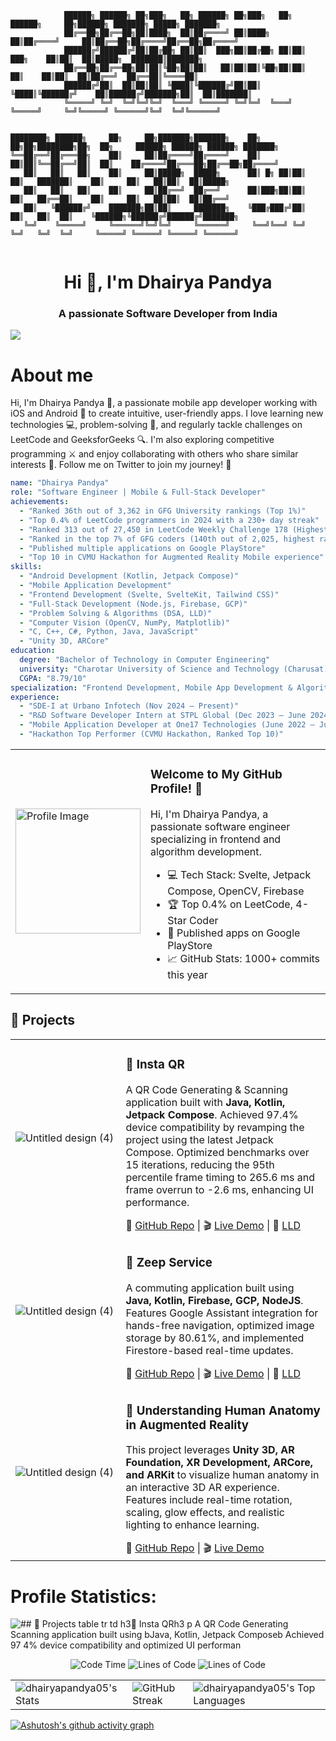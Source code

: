 ```
            ██████╗ ██████╗ ██╗███╗   ██╗ ██████╗ ██╗███╗   ██╗ ██████╗     ██╗██████╗ ███████╗ █████╗ ███████╗
            ██╔══██╗██╔══██╗██║████╗  ██║██╔════╝ ██║████╗  ██║██╔════╝     ██║██╔══██╗██╔════╝██╔══██╗██╔════╝
            ██████╔╝██████╔╝██║██╔██╗ ██║██║  ███╗██║██╔██╗ ██║██║  ███╗    ██║██║  ██║█████╗  ███████║███████╗
            ██╔══██╗██╔══██╗██║██║╚██╗██║██║   ██║██║██║╚██╗██║██║   ██║    ██║██║  ██║██╔══╝  ██╔══██║╚════██║
            ██████╔╝██║  ██║██║██║ ╚████║╚██████╔╝██║██║ ╚████║╚██████╔╝    ██║██████╔╝███████╗██║  ██║███████║
            ╚═════╝ ╚═╝  ╚═╝╚═╝╚═╝  ╚═══╝ ╚═════╝ ╚═╝╚═╝  ╚═══╝ ╚═════╝     ╚═╝╚═════╝ ╚══════╝╚═╝  ╚═╝╚══════╝
                                                                                                       

████████╗ ██████╗     ██╗     ██╗███████╗███████╗    ██╗    ██╗██╗████████╗██╗  ██╗     ██████╗ ██████╗ ██████╗ ███████╗
╚══██╔══╝██╔═══██╗    ██║     ██║██╔════╝██╔════╝    ██║    ██║██║╚══██╔══╝██║  ██║    ██╔════╝██╔═══██╗██╔══██╗██╔════╝
   ██║   ██║   ██║    ██║     ██║█████╗  █████╗      ██║ █╗ ██║██║   ██║   ███████║    ██║     ██║   ██║██║  ██║█████╗  
   ██║   ██║   ██║    ██║     ██║██╔══╝  ██╔══╝      ██║███╗██║██║   ██║   ██╔══██║    ██║     ██║   ██║██║  ██║██╔══╝  
   ██║   ╚██████╔╝    ███████╗██║██║     ███████╗    ╚███╔███╔╝██║   ██║   ██║  ██║    ╚██████╗╚██████╔╝██████╔╝███████╗
   ╚═╝    ╚═════╝     ╚══════╝╚═╝╚═╝     ╚══════╝     ╚══╝╚══╝ ╚═╝   ╚═╝   ╚═╝  ╚═╝     ╚═════╝ ╚═════╝ ╚═════╝ ╚══════╝
                                                                                                                                                                                                                                                                                                                                        
```
<h1 align="center">Hi 👋, I'm Dhairya Pandya</h1>
<h3 align="center">A passionate Software Developer from India</h3>

![](https://komarev.com/ghpvc/?username=dhairyapandya05&color=2dba4e)

# About me

Hi, I'm Dhairya Pandya 👋, a passionate mobile app developer working with iOS and Android 📱 to create intuitive, user-friendly apps. I love learning new technologies 💻, problem-solving 🧩, and regularly tackle challenges on LeetCode and GeeksforGeeks 🔍. I'm also exploring competitive programming ⚔️ and enjoy collaborating with others who share similar interests 🤝. Follow me on Twitter to join my journey! 🌈



```yaml
name: "Dhairya Pandya"
role: "Software Engineer | Mobile & Full-Stack Developer"
achievements:
  - "Ranked 36th out of 3,362 in GFG University rankings (Top 1%)"
  - "Top 0.4% of LeetCode programmers in 2024 with a 230+ day streak"
  - "Ranked 313 out of 27,450 in LeetCode Weekly Challenge 178 (Highest rated: 1546)"
  - "Ranked in the top 7% of GFG coders (140th out of 2,025, highest rating: 1816)"
  - "Published multiple applications on Google PlayStore"
  - "Top 10 in CVMU Hackathon for Augmented Reality Mobile experience"
skills:
  - "Android Development (Kotlin, Jetpack Compose)"
  - "Mobile Application Development"
  - "Frontend Development (Svelte, SvelteKit, Tailwind CSS)"
  - "Full-Stack Development (Node.js, Firebase, GCP)"
  - "Problem Solving & Algorithms (DSA, LLD)"
  - "Computer Vision (OpenCV, NumPy, Matplotlib)"
  - "C, C++, C#, Python, Java, JavaScript"
  - "Unity 3D, ARCore"
education:
  degree: "Bachelor of Technology in Computer Engineering"
  university: "Charotar University of Science and Technology (Charusat)"
  CGPA: "8.79/10"
specialization: "Frontend Development, Mobile App Development & Algorithm Design"
experience:
  - "SDE-I at Urbano Infotech (Nov 2024 – Present)"
  - "R&D Software Developer Intern at STPL Global (Dec 2023 – June 2024)"
  - "Mobile Application Developer at One17 Technologies (June 2022 – July 2022)"
  - "Hackathon Top Performer (CVMU Hackathon, Ranked Top 10)"

```
<table>
  <tr>
    <td>
      <img src="https://github.com/user-attachments/assets/82af47fe-c58e-4792-a0d0-181b85535171" width="200" alt="Profile Image" />
    </td>
    <td>
      <h3>Welcome to My GitHub Profile! 👋</h3>
      <p>
        Hi, I'm Dhairya Pandya, a passionate software engineer specializing in frontend and algorithm development.
      </p>
      <ul>
        <li>💻 Tech Stack: Svelte, Jetpack Compose, OpenCV, Firebase</li>
        <li>🏆 Top 0.4% on LeetCode, 4-Star Coder</li>
        <li>🚀 Published apps on Google PlayStore</li>
        <li>📈 GitHub Stats: 1000+ commits this year</li>
      </ul>
    </td>
  </tr>
</table>

## 🚀 Projects

<table>
  <tr>
    <td width="35%">
      <img src="https://dhairyapandya.vercel.app/static/media/QRCodeimg.5a23123fb00ee81e7aa8.png" alt="Untitled design (4)" style="max-width: 100%;">
    </td>
    <td width="65%">
      <h3>📱 Insta QR</h3>
      <p>
        A QR Code Generating & Scanning application built with <b>Java, Kotlin, Jetpack Compose</b>.
        Achieved 97.4% device compatibility by revamping the project using the latest Jetpack Compose.
        Optimized benchmarks over 15 iterations, reducing the 95th percentile frame timing to 265.6 ms and 
        frame overrun to -2.6 ms, enhancing UI performance.
      </p>
      🔗 <a href="https://github.com/dhairyapandya05/QR_CodeScanner_and_Generater_JetpackCompose">GitHub Repo</a> | 🎬 <a href="https://youtu.be/5u7sS0bnkZs">Live Demo</a> | 📜 <a href="https://dev.to/dhairyapandya/how-am-i-4kn7">LLD</a>
    </td>
  </tr>

  <tr>
    <td width="35%">
      <img src="https://dhairyapandya.vercel.app/static/media/zeepservicesBG.b3f16d4d6181a511f380.jpg" alt="Untitled design (4)" style="max-width: 100%;">
    </td>
    <td width="65%">
      <h3>🚖 Zeep Service</h3>
      <p>
        A commuting application built using <b>Java, Kotlin, Firebase, GCP, NodeJS</b>.  
        Features Google Assistant integration for hands-free navigation, optimized image storage by 80.61%, and 
        implemented Firestore-based real-time updates.
      </p>
      🔗 <a href="https://github.com/dhairyapandya05/Van-Service">GitHub Repo</a> | 🎬 <a href="https://youtu.be/m9zD_PR5E1Q">Live Demo</a> | 📜 <a href="https://dev.to/dhairyapandya/zeep-service-your-travel-partnerlow-level-design-61">LLD</a>
    </td>
  </tr>

  <tr>
    <td width="35%">
      <img src="https://user-images.githubusercontent.com/75428863/230477565-b625f406-5324-4bcd-92c5-49521187ec55.jpg" alt="Untitled design (4)" style="max-width: 100%;">
    </td>
    <td width="65%">
      <h3>🦴 Understanding Human Anatomy in Augmented Reality</h3>
      <p>
        This project leverages <b>Unity 3D, AR Foundation, XR Development, ARCore, and ARKit</b> to visualize human anatomy in an interactive 3D AR experience. 
        Features include real-time rotation, scaling, glow effects, and realistic lighting to enhance learning.
      </p>
      🔗 <a href="https://github.com/dhairyapandya05/Human-Anatomy-AR">GitHub Repo</a> | 🎬 <a href="https://youtu.be/demo-link">Live Demo</a>
    </td>
  </tr>
</table>






# Profile Statistics:

![## 🚀 Projects table tr td h3📱 Insta QRh3 p A QR Code Generating   Scanning application built using bJava, Kotlin, Jetpack Composeb  Achieved 97 4% device compatibility and optimized UI performan](https://github.com/user-attachments/assets/ef28e654-7859-4962-8cf4-253c17f0272d)

<div align="center">
  <img src="http://img.shields.io/badge/Code%20Time-1%2C200%20hrs%2045%20mins-blue" alt="Code Time" />
  <img src="https://img.shields.io/badge/From%20Hello%20World%20I%27ve%20Written-24.7%20million%20lines%20of%20code-blue" alt="Lines of Code" />
  <img src="https://img.shields.io/badge/-right-2DBA4E" alt="Lines of Code" /> 
</div>

<table style="border-collapse: collapse; border: none;">
  <tr>
    <td style="border: none;">
      <img src="https://github-readme-stats.vercel.app/api?username=dhairyapandya05&theme=blue-green&show_icons=true&hide_border=true&count_private=true" alt="dhairyapandya05's Stats" />
    </td>
    <td style="border: none;">
      <img src="https://streak-stats.demolab.com?user=dhairyapandya05&theme=github-dark&border_radius=10&date_format=j%20M%5B%20Y%5D" alt="GitHub Streak" />
    </td>
    <td style="border: none;">
      <img src="https://github-readme-stats.vercel.app/api/top-langs/?username=dhairyapandya05&theme=blue-green&show_icons=true&hide_border=true&layout=compact" alt="dhairyapandya05's Top Languages" />
    </td>
  </tr>
</table>


[![Ashutosh's github activity graph](https://github-readme-activity-graph.vercel.app/graph?username=dhairyapandya05&theme=github-compact&custom_title=My%20contribution%20Graph&hide_border=true&title_color=2DBA4E&color=2DBA4E)](https://github.com/ashutosh00710/github-readme-activity-graph)

<div>






